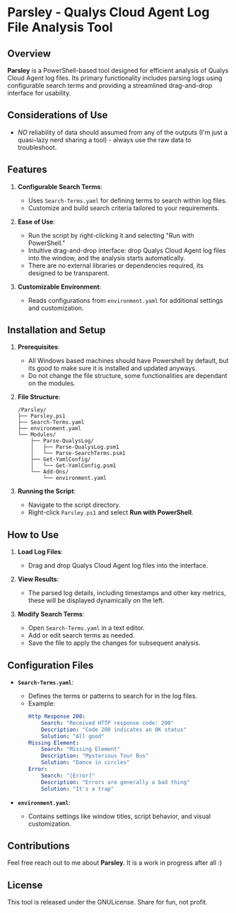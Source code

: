 # Parsley - Qualys Cloud Agent Log File Analysis Tool

## Overview

**Parsley** is a PowerShell-based tool designed for efficient analysis of Qualys Cloud Agent log files. Its primary functionality includes parsing logs using configurable search terms and providing a streamlined drag-and-drop interface for usability. 

## Considerations of Use

- *NO* reliability of data should assumed from any of the outputs (I'm just a quasi-lazy nerd sharing a tool) - always use the raw data to troubleshoot. 

## Features

1. **Configurable Search Terms**:
   - Uses `Search-Terms.yaml` for defining terms to search within log files.
   - Customize and build search criteria tailored to your requirements.

2. **Ease of Use**:
   - Run the script by right-clicking it and selecting "Run with PowerShell."
   - Intuitive drag-and-drop interface: drop Qualys Cloud Agent log files into the window, and the analysis starts automatically.
   - There are no external libraries or dependencies required, its designed to be transparent.

3. **Customizable Environment**:
   - Reads configurations from `environment.yaml` for additional settings and customization.

## Installation and Setup

1. **Prerequisites**:
   - All Windows based machines should have Powershell by default, but its good to make sure it is installed and updated anyways. 
   - Do not change the file structure, some functionalities are dependant on the modules.

2. **File Structure**:
   ```
   /Parsley/
   ├── Parsley.ps1
   ├── Search-Terms.yaml
   ├── environment.yaml
   └── Modules/
       ├── Parse-QualysLog/
       │   ├── Parse-QualysLog.psm1
       │   └── Parse-SearchTerms.psm1
       ├── Get-YamlConfig/
       │   └── Get-YamlConfig.psm1
       └── Add-Ons/
           └── environment.yaml
   ```

3. **Running the Script**:
   - Navigate to the script directory.
   - Right-click `Parsley.ps1` and select **Run with PowerShell**.

## How to Use

1. **Load Log Files**:
   - Drag and drop Qualys Cloud Agent log files into the interface.

2. **View Results**:
   - The parsed log details, including timestamps and other key metrics, these will be displayed dynamically on the left.

3. **Modify Search Terms**:
   - Open `Search-Terms.yaml` in a text editor.
   - Add or edit search terms as needed.
   - Save the file to apply the changes for subsequent analysis.

## Configuration Files

- **`Search-Terms.yaml`**:
  - Defines the terms or patterns to search for in the log files.
  - Example:
    ```yaml
    Http Response 200:
        Search: "Received HTTP response code: 200"
        Description: "Code 200 indicates an OK status"
        Solution: "All good"
    Missing Element:
        Search: "Missing Element"
        Description: "Mysterious Tour Bus"
        Solution: "Dance in circles"
    Error: 
        Search: "[Error]"
        Description: "Errors are generally a bad thing"
        Solution: "It's a trap"
    ```

- **`environment.yaml`**:
  - Contains settings like window titles, script behavior, and visual customization.

## Contributions

Feel free reach out to me about **Parsley**. It is a work in progress after all :)

## License

This tool is released under the GNULicense. Share for fun, not profit. 

